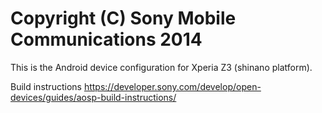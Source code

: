 Copyright (C) Sony Mobile Communications 2014
=============================================

This is the Android device configuration for Xperia Z3 (shinano platform).

Build instructions
https://developer.sony.com/develop/open-devices/guides/aosp-build-instructions/
